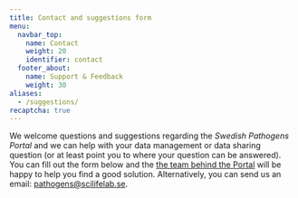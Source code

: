 ```yaml
---
title: Contact and suggestions form
menu:
  navbar_top:
    name: Contact
    weight: 20
    identifier: contact
  footer_about:
    name: Support & Feedback
    weight: 30
aliases:
  - /suggestions/
recaptcha: true
---
```


We welcome questions and suggestions regarding the _Swedish Pathogens Portal_ and we can help with your data management or data sharing question (or at least point you to where your question can be answered). You can fill out the form below and the [the team behind the Portal](/about/) will be happy to help you find a good solution. Alternatively, you can send us an email: [pathogens@scilifelab.se](mailto:pathogens@scilifelab.se).

